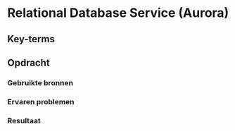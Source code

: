 # Relational Database Service (Aurora)

## Key-terms

## Opdracht
### Gebruikte bronnen

### Ervaren problemen

### Resultaat
